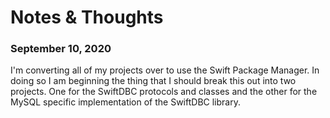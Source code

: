 # Notes & Thoughts
### September 10, 2020
I'm converting all of my projects over to use the Swift Package Manager. In doing so I am beginning the thing that I should break this out into two projects. One for the SwiftDBC protocols and classes and the other for the MySQL specific implementation of the SwiftDBC library.
